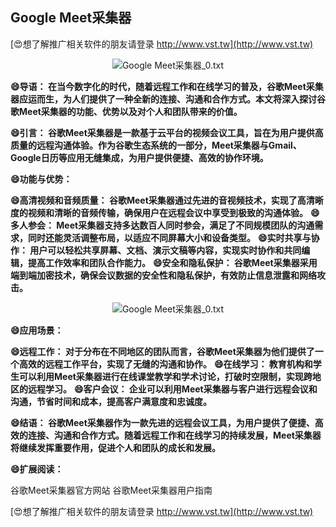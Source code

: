 ## **Google Meet采集器**

[😍想了解推广相关软件的朋友请登录 http://www.vst.tw](http://www.vst.tw)

 <center><img src="https://vst.tw/MP4/tuiguang/png/3.png" alt="Google Meet采集器_0.txt"></center>

**😄导语： 在当今数字化的时代，随着远程工作和在线学习的普及，谷歌Meet采集器应运而生，为人们提供了一种全新的连接、沟通和合作方式。本文将深入探讨谷歌Meet采集器的功能、优势以及对个人和团队带来的价值。**

**😄引言： 谷歌Meet采集器是一款基于云平台的视频会议工具，旨在为用户提供高质量的远程沟通体验。作为谷歌生态系统的一部分，Meet采集器与Gmail、Google日历等应用无缝集成，为用户提供便捷、高效的协作环境。**

**😄功能与优势：**

**😄高清视频和音频质量： 谷歌Meet采集器通过先进的音视频技术，实现了高清晰度的视频和清晰的音频传输，确保用户在远程会议中享受到极致的沟通体验。**
**😄多人参会： Meet采集器支持多达数百人同时参会，满足了不同规模团队的沟通需求，同时还能灵活调整布局，以适应不同屏幕大小和设备类型。**
**😄实时共享与协作： 用户可以轻松共享屏幕、文档、演示文稿等内容，实现实时协作和共同编辑，提高工作效率和团队合作能力。**
**😄安全和隐私保护： 谷歌Meet采集器采用端到端加密技术，确保会议数据的安全性和隐私保护，有效防止信息泄露和网络攻击。**

 <center><img src="https://vst.tw/MP4/tuiguang/png/3.png" alt="Google Meet采集器_0.txt"></center>

**😄应用场景：**

**😄远程工作： 对于分布在不同地区的团队而言，谷歌Meet采集器为他们提供了一个高效的远程工作平台，实现了无缝的沟通和协作。**
**😄在线学习： 教育机构和学生可以利用Meet采集器进行在线课堂教学和学术讨论，打破时空限制，实现跨地区的远程学习。**
**😄客户会议： 企业可以利用Meet采集器与客户进行远程会议和沟通，节省时间和成本，提高客户满意度和忠诚度。**

**😄结语： 谷歌Meet采集器作为一款先进的远程会议工具，为用户提供了便捷、高效的连接、沟通和合作方式。随着远程工作和在线学习的持续发展，Meet采集器将继续发挥重要作用，促进个人和团队的成长和发展。**

**😄扩展阅读：**

谷歌Meet采集器官方网站
谷歌Meet采集器用户指南

[😍想了解推广相关软件的朋友请登录 http://www.vst.tw](http://www.vst.tw)



